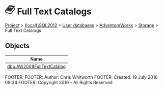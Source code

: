 
# ![Full Text Catalogs](../../../../../Images/FullTextCatalog32.png) Full Text Catalogs

[Project](../../../../../index.md) > [(local)\\SQL2012](../../../../index.md) > [User databases](../../../index.md) > [AdventureWorks](../../index.md) > [Storage](../index.md) > Full Text Catalogs

## <a name="#objects"></a>Objects

| Name |
|---|
| [dbo.AW2008FullTextCatalog](AW2008FullTextCatalog.md) |

FOOTER: FOOTER: Author:  Chris Whitworth
FOOTER: Created: 19 July 2016 09:34
FOOTER: Copyright 2016 - All Rights Reserved

